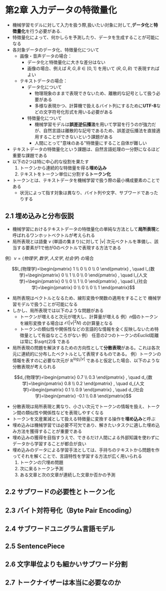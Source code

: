 # 第2章 入力データの特徴量化

- 機械学習モデルに対して入力を扱う際,扱いたい対象に対して,**データ化**と**特徴量化**を行う必要がある.
- 特徴量化によって、何かしらを予測したり、データを生成することが可能になる
- 各対象データのデータ化、特徴量化について
    - 画像・音声データの場合：
        - データ化と特徴量化に大きな差分はない
        - 画像の場合、例えば $R,G,B \in [0,1]$ を用いて $(R,G,B)$ で表現すればよい
    - テキストデータの場合：
        - データ化について
            - 物理現象のままで表現できないため、離散的な記号として扱う必要がある
            - 多様な表現かつ、計算機で扱えるバイト列にするために**UTF-8**などの文字符号化形式を用いる必要がある
        - 特徴量化について
            - 機械学習モデルは**誤差逆伝播法**を用いて学習を行うのが強力だが、自然言語は離散的な記号であるため、誤差逆伝播法を直接適用することができないという課題がある
            - 人間にとって"意味のある"特徴量にすること自体が難しい
- テキストデータの特徴量化という課題は、自然言語処理の一分野になるほど重要な課題である
- 以下の2つは特に中心的な役割を果たす
    1.  トークンから連続的な特徴量を得る**埋め込み**
    2.  テキストをトークン単位に分割する**トークン化**
- トークンとは、テキストデータを機械学習で扱う際の最小構成要素のことである
    - 状況によって指す対象は異なり、バイト列や文字、サブワードであったりする



## 2.1 埋め込みと分布仮説

- 機械学習におけるテキストデータの特徴量化の単純な方法として**局所表現**と呼ばれるワンホットベクトルが考えられる
- 局所表現とは語彙 $\nu$ (単語の集まり)に対して $|\nu|$ 次元ベクトルを準備し、該当する要素が1で他が0のベクトルで表現する方法である

例）$\nu = \{ 物理学, 数学, 人文学, 社会学 \}$ の場合

```math
l_{物理学}=\begin{pmatrix} 1 \\ 0 \\ 0 \\ 0 \end{pmatrix} , \quad
l_{数学}=\begin{pmatrix} 0 \\ 1 \\ 0 \\ 0 \end{pmatrix} , \quad
l_{人文学}=\begin{pmatrix} 0 \\ 0 \\ 1 \\ 0 \end{pmatrix} , \quad
l_{社会学}=\begin{pmatrix} 0 \\ 0 \\ 0 \\ 1 \end{pmatrix}
```

- 局所表現はベクトルとなるため、線形変換や関数の適用をすることで
  機械学習モデルで扱うことが可能になる
- しかし、局所表現では以下のような問題がある
    - トークンが増えると次元が増大し、計算量が増える
    例）$n$個のトークンを線形変換する場合は $\mathcal{O}(|\nu|^2N)$ の計算量となる
    - トークンの類似性や関係性などの言語的な情報を全く反映しないため特徴量として有益なところがない
    例） 任意の2つのトークンのEuclid距離は常に $\sqrt{2}$ である
- 局所表現の問題を解決するための方向性として**分散表現**がある。これは各次元に連続的に分布したベクトルとして表現するものである。
例）トークンの情報を表すのに必要な次元が  $\mathbb{R}^{log_2{|\nu|}}$ であると仮定した場合、以下のような分散表現が考えられる

```math
d_{物理学}=\begin{pmatrix} 0.7 \\ 0.3  \end{pmatrix} , \quad
d_{数学}=\begin{pmatrix} 0.8 \\ 0.2  \end{pmatrix} , \quad
d_{人文学}=\begin{pmatrix} 0.1 \\ 0.9  \end{pmatrix} , \quad
d_{社会学}=\begin{pmatrix} -0.1 \\ 0.8  \end{pmatrix}
```

- 分散表現は局所表現と異なり、小さい次元でトークンの情報を扱え、トークン間の類似性や関係性などを表現しやすくなる
- トークンを文産業減として扱える特徴量に変換する操作を**埋め込み**と呼ぶ
- 埋め込みは機械学習では必要不可欠であり、解きたいタスクに適した埋め込み方法を獲得することが重要である
- 埋め込みの獲得を目指すうえで、できるだけ人間による外部知識を使わずにデータから学習することが都合が良い
- 埋め込みのデータによる学習手法としては、手持ちのテキストから問題を作ってそれを解くことで、言語特性を学習する方法が広く用いられる
    1. トークンの穴埋め問題
    2. 次に来るトークン予測
    3. ある文章と次の文章が連続した文章か否かの予測

## 2.2 サブワードの必要性とトークン化

## 2.3 バイト対符号化（Byte Pair Encoding）

## 2.4 サブワードユニグラム言語モデル

## 2.5 SentencePiece

## 2.6 文字単位よりも細かいサブワード分割

## 2.7 トークナイザーは本当に必要なのか

